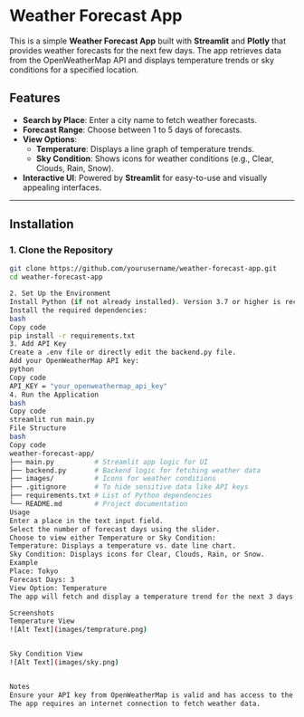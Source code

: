 # Weather Forecast App

This is a simple **Weather Forecast App** built with **Streamlit** and **Plotly** that provides weather forecasts for the next few days. The app retrieves data from the OpenWeatherMap API and displays temperature trends or sky conditions for a specified location.

## Features
- **Search by Place**: Enter a city name to fetch weather forecasts.
- **Forecast Range**: Choose between 1 to 5 days of forecasts.
- **View Options**:
  - **Temperature**: Displays a line graph of temperature trends.
  - **Sky Condition**: Shows icons for weather conditions (e.g., Clear, Clouds, Rain, Snow).
- **Interactive UI**: Powered by **Streamlit** for easy-to-use and visually appealing interfaces.

---

## Installation

### 1. Clone the Repository
```bash
git clone https://github.com/yourusername/weather-forecast-app.git
cd weather-forecast-app

2. Set Up the Environment
Install Python (if not already installed). Version 3.7 or higher is recommended.
Install the required dependencies:
bash
Copy code
pip install -r requirements.txt
3. Add API Key
Create a .env file or directly edit the backend.py file.
Add your OpenWeatherMap API key:
python
Copy code
API_KEY = "your_openweathermap_api_key"
4. Run the Application
bash
Copy code
streamlit run main.py
File Structure
bash
Copy code
weather-forecast-app/
├── main.py          # Streamlit app logic for UI
├── backend.py       # Backend logic for fetching weather data
├── images/          # Icons for weather conditions
├── .gitignore       # To hide sensitive data like API keys
├── requirements.txt # List of Python dependencies
└── README.md        # Project documentation
Usage
Enter a place in the text input field.
Select the number of forecast days using the slider.
Choose to view either Temperature or Sky Condition:
Temperature: Displays a temperature vs. date line chart.
Sky Condition: Displays icons for Clear, Clouds, Rain, or Snow.
Example
Place: Tokyo
Forecast Days: 3
View Option: Temperature
The app will fetch and display a temperature trend for the next 3 days in Tokyo.

Screenshots
Temperature View
![Alt Text](images/temprature.png)


Sky Condition View
![Alt Text](images/sky.png)


Notes
Ensure your API key from OpenWeatherMap is valid and has access to the required data.
The app requires an internet connection to fetch weather data.
